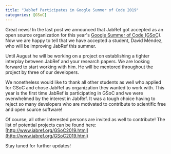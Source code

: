 ```yaml
---
title: "JabRef Participates in Google Summer of Code 2019"
categories: [GSoC]
---
```


Great news! In the last post we announced that JabRef got accepted as an open source organization for this year's [Google Summer of Code (GSoC)](https://summerofcode.withgoogle.com/).
Now we are happy to tell that we have accepted a student, David Méndez, who will be improving JabRef this summer.

Until August he will be working on a project on establishing a tighter interplay between JabRef and your research papers.
We are looking forward to start working with him. He will be mentored throughout the project by three of our developers.

We nonetheless would like to thank all other students as well who applied for GSoC and chose JabRef as organization they wanted to work with.
This year is the first time JabRef is participating in GSoC and we were overwhelmed by the interest in JabRef.
It was a tough choice having to reject so many developers who are motivated to contribute to scientific free and open source software!

Of course, all other interested persons are invited as well to contribute! The list of potential projects can be found here: [http://www.jabref.org/GSoC2019.html](http://www.jabref.org/GSoC2019.html)

Stay tuned for further updates!
